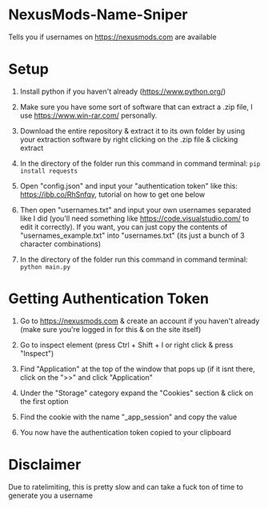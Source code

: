 # NexusMods-Name-Sniper
Tells you if usernames on https://nexusmods.com are available

# Setup
1. Install python if you haven't already (https://www.python.org/)

2. Make sure you have some sort of software that can extract a .zip file, I use https://www.win-rar.com/ personally.

3. Download the entire repository & extract it to its own folder by using your extraction software by right clicking on the .zip file & clicking extract

4. In the directory of the folder run this command in command terminal: `pip install requests`

5. Open "config.json" and input your "authentication token" like this: https://ibb.co/RhSnfqy, tutorial on how to get one below

6. Then open "usernames.txt" and input your own usernames separated like I did (you'll need something like https://code.visualstudio.com/ to edit it correctly). If you want, you can just copy the contents of "usernames_example.txt" into "usernames.txt" (its just a bunch of 3 character combinations)

7. In the directory of the folder run this command in command terminal: `python main.py`

# Getting Authentication Token
1. Go to https://nexusmods.com & create an account if you haven't already (make sure you're logged in for this & on the site itself)

2. Go to inspect element (press Ctrl + Shift + I or right click & press "Inspect")

3. Find "Application" at the top of the window that pops up (if it isnt there, click on the ">>" and click "Application"

4. Under the "Storage" category expand the "Cookies" section & click on the first option

5. Find the cookie with the name "_app_session" and copy the value

6. You now have the authentication token copied to your clipboard


# Disclaimer
Due to ratelimiting, this is pretty slow and can take a fuck ton of time to generate you a username
